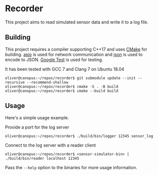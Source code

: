 # Recorder
This project aims to read simulated sensor data and write it to a log file.

## Building
This project requires a compiler supporting C++17 and uses
[CMake](https://cmake.org/) for building.
[asio](https://github.com/chriskohlhoff/asio) is used for network
communication and [json](https://github.com/nlohmann/json) is used to encode to
JSON. [Google Test](https://github.com/google/googletest) is used for testing.

It has been tested with GCC 7 and Clang 7 on Ubuntu 18.04

```
oliver@canopus:~/repos/recorder$ git submodule update --init --recursive --recommend-shallow
oliver@canopus:~/repos/recorder$ cmake -S . -B build
oliver@canopus:~/repos/recorder$ cmake --build build
```

## Usage
Here's a simple usage example.

Provide a port for the log server
```
oliver@canopus:~/repos/recorder$ ./build/bin/logger 12345 sensor_log
```

Connect to the log server with a reader client
```
oliver@canopus:~/repos/recorder$ <sensor-simulator-bin> | ./build/bin/reader localhost 12345
```

Pass the `--help` option to the binaries for more usage information.
